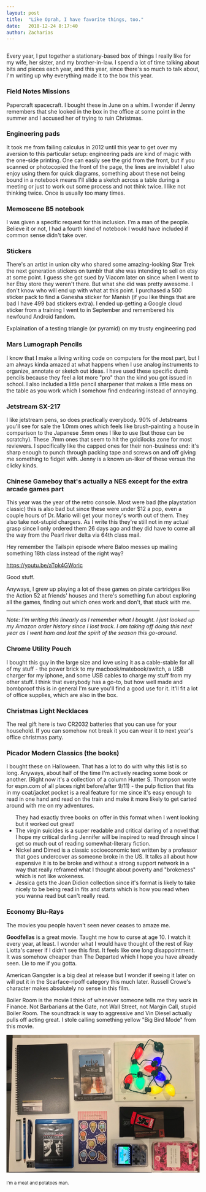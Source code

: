 ```yaml
---
layout: post
title:  "Like Oprah, I have favorite things, too."
date:   2018-12-24 8:17:40
author: Zacharias
---
```


<style>
	h3 { margin-bottom: 1em; }
</style>

<div class="container">

<div class="row">
	<div class="col-md-12">
	<p class="lead" style="padding-top:1em;">Every year, I put together a stationary-based box of things I really like for my wife, her sister, and my brother-in-law. I spend a lot of time talking about bits and pieces each year, and this year, since there's so much to talk about, I'm writing up why everything made it to the box this year.</p>
	</div>
</div>


<h3>Field Notes Missions</h3>

<p>Papercraft spacecraft. I bought these in June on a whim. I wonder if Jenny remembers that she looked in the box in the office at some point in the summer and I accused her of trying to ruin Christmas.</p>

<div class="row">

<div class="col-md-6">
<h3>Engineering pads</h3>

<p>It took me from failing calculus in 2012 until this year to get over my aversion to this particular setup: engineering pads are kind of magic with the one-side printing. One can easily see the grid from the front, but if you scanned or photocopied the front of the page, the lines are invisible! I also enjoy using them for quick diagrams, something about these not being bound in a notebook means I'll slide a sketch across a table during a meeting or just to work out some process and not think twice. I like not thinking twice. Once is usually too many times.</p>

<h3>Memoscene B5 notebook</h3>

<p>I was given a specific request for this inclusion. I'm a man of the people. Believe it or not, I had a fourth kind of notebook I would have included if common sense didn't take over.</p>

<h3>Stickers</h3>

<p>There's an artist in union city who shared some amazing-looking Star Trek the next generation stickers on tumblr that she was intending to sell on etsy at some point. I guess she got sued by Viacom later on since when I went to her Etsy store they weren't there. But what she did was pretty awesome. I don't know who will end up with what at this point. I purchased a 500 sticker pack to find a Ganesha sticker for Manish (if you like things that are bad I have 499 bad stickers extra). I ended up getting a Google cloud sticker from a training I went to in September and remembered his newfound Android fandom.</p>



</div>


<div class="col-md-4>
	<img src="/assets/xmas1.jpg" class="img img-responsive">
    <p>Explaination of a testing triangle (or pyramid) on my trusty engineering pad</p>
</div>





<h3>Mars Lumograph Pencils</h3>

 

<p>I know that I make a living writing code on computers for the most part, but I am always kinda amazed at what happens when I use analog instruments to organize, annotate or sketch out ideas. I have used these specific dumb pencils because they feel a lot more "pro" than the kind you got issued in school. I also included a little pencil sharpener that makes a little mess on the table as you work which I somehow find endearing instead of annoying.</p>

 

<h3>Jetstream SX-217</h3>

 

<p>I like jetstream pens, so does practically everybody. 90% of Jetstreams you'll see for sale the 1.0mm ones which feels like brush-painting a house in comparison to the Japanese .5mm ones I like to use (but those can be scratchy). These .7mm ones that seem to hit the goldilocks zone for most reviewers. I specifically like the capped ones for their non-business end: it's sharp enough to punch through packing tape and screws on and off giving me something to fidget with. Jenny is a known un-liker of these versus the clicky kinds.</p>

 

<h3>Chinese Gameboy that's actually a NES except for the extra arcade games part</h3>

 

<p>This year was the year of the retro console. Most were bad (the playstation classic) this is also bad but since these were under $12 a pop, even a couple hours of Dr. Mario will get your money's worth out of them. They also take not-stupid chargers. As I write this they're still not in my actual grasp since I only ordered them 26 days ago and they did have to come all the way from the Pearl river delta via 64th class mail.</p>

 

<p>Hey remember the Tailspin episode where Baloo messes up mailing something 18th class instead of the right way? </p>

 

https://youtu.be/aTpk4GWoric

 

<p>Good stuff.</p>

 

<p>Anyways, I grew up playing a lot of these games on pirate cartridges like the Action 52 at friends' houses and there's something fun about exploring all the games, finding out which ones work and don't, that stuck with me.</p>

<hr />

<p><em>Note: I'm writing this linearly as I remember what I bought. I just looked up my Amazon order history since I lost track. I am taking off doing this next year as I went ham and lost the spirit of the season this go-around.</em></p>

<h3>Chrome Utility Pouch</h3>

<p>I bought this guy in the large size and love using it as a cable-stable for all of my stuff - the power brick to my macbook/matebook/switch, a USB charger for my iphone, and some USB cables to charge my stuff from my other stuff. I think that everybody has a go-to, but how well made and bombproof this is in general I'm sure you'll find a good use for it. It'll fit a lot of office supplies, which are also in the box.</p>

<h3>Christmas Light Necklaces</h3>

<p>The real gift here is two CR2032 batteries that you can use for your household. If you can somehow not break it you can wear it to next year's office christmas party.</p>

<h3>Picador Modern Classics (the books)</h3>

<p>I bought these on Halloween. That has a lot to do with why this list is so long. Anyways, about half of the time I'm actively reading some book or another. (Right now it's a collection of a column Hunter S. Thompson wrote for espn.com of all places right before/after 9/11) - the pulp fiction that fits in my coat/jacket pocket is a real feature for me since it's easy enough to read in one hand and read on the train and make it more likely to get carted around with me on my adventures.</p>

<ul>They had exactly three books on offer in this format when I went looking but it worked out great!
    <li>The virgin suicides is a super readable and critical darling of a novel that I hope my critical darling Jennifer will be inspired to read through since I get so much out of reading somewhat-literary fiction.</li>
    <li>Nickel and Dimed is a classic socioeconomic text written by a professor that goes undercover as someone broke in the US. It talks all about how expensive it is to be broke and without a strong support network in a way that really reframed what I thought about poverty and "brokeness" which is not like wokeness.</li>
    <li>Jessica gets the Joan Didion collection since it's format is likely to take nicely to be being read in fits and starts which is how you read when you wanna read but can't really read.</li>
</ul>

<h3>Economy Blu-Rays</h3>

<p>The movies you people haven't seen never ceases to amaze me.</p>

<p><strong>Goodfellas</strong> is a great movie. Taught me how to curse at age 10. I watch it every year, at least. I wonder what I would have thought of the rest of Ray Liotta's career if I didn't see this first. It feels like one long disappointment. It was somehow cheaper than The Departed which I hope you have already seen. Lie to me if you gotta.</p>

<p>American Gangster is a big deal at release but I wonder if seeing it later on will put it in the Scarface-ripoff category this much later. Russell Crowe's character makes absolutely no sense in this film.</p>

<p>Boiler Room is the movie I think of whenever someone tells me they work in Finance. Not Barbarians at the Gate, not Wall Street, not Margin Call, stupid Boiler Room. The soundtrack is way to aggressive and Vin Diesel actually pulls off acting great. I stole calling something yellow "Big Bird Mode" from this movie.</p>


<div class="row">
    <div class="col-md-12">
	    <img src="/assets/xmas2.jpg" class="img img-responsive">
    </div>
</div>


<p><small>I'm a meat and potatoes man.</small></p>

